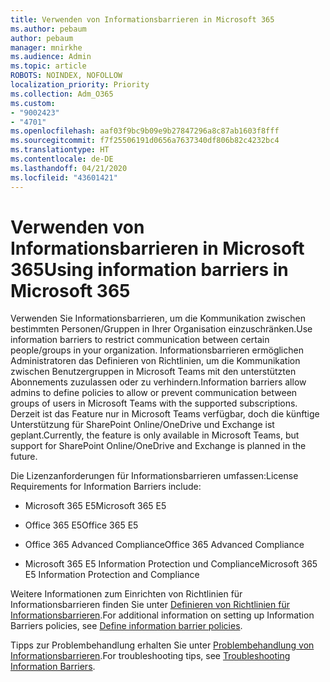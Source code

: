 ```yaml
---
title: Verwenden von Informationsbarrieren in Microsoft 365
ms.author: pebaum
author: pebaum
manager: mnirkhe
ms.audience: Admin
ms.topic: article
ROBOTS: NOINDEX, NOFOLLOW
localization_priority: Priority
ms.collection: Adm_O365
ms.custom:
- "9002423"
- "4701"
ms.openlocfilehash: aaf03f9bc9b09e9b27847296a8c87ab1603f8fff
ms.sourcegitcommit: f7f25506191d0656a7637340df806b82c4232bc4
ms.translationtype: HT
ms.contentlocale: de-DE
ms.lasthandoff: 04/21/2020
ms.locfileid: "43601421"
---
```

# <a name="using-information-barriers-in-microsoft-365"></a><span data-ttu-id="1f6ca-102">Verwenden von Informationsbarrieren in Microsoft 365</span><span class="sxs-lookup"><span data-stu-id="1f6ca-102">Using information barriers in Microsoft 365</span></span>

<span data-ttu-id="1f6ca-103">Verwenden Sie Informationsbarrieren, um die Kommunikation zwischen bestimmten Personen/Gruppen in Ihrer Organisation einzuschränken.</span><span class="sxs-lookup"><span data-stu-id="1f6ca-103">Use information barriers to restrict communication between certain people/groups in your organization.</span></span> <span data-ttu-id="1f6ca-104">Informationsbarrieren ermöglichen Administratoren das Definieren von Richtlinien, um die Kommunikation zwischen Benutzergruppen in Microsoft Teams mit den unterstützten Abonnements zuzulassen oder zu verhindern.</span><span class="sxs-lookup"><span data-stu-id="1f6ca-104">Information barriers allow admins to define policies to allow or prevent communication between groups of users in Microsoft Teams with the supported subscriptions.</span></span>  <span data-ttu-id="1f6ca-105">Derzeit ist das Feature nur in Microsoft Teams verfügbar, doch die künftige Unterstützung für SharePoint Online/OneDrive und Exchange ist geplant.</span><span class="sxs-lookup"><span data-stu-id="1f6ca-105">Currently, the feature is only available in Microsoft Teams, but support for SharePoint Online/OneDrive and Exchange is planned in the future.</span></span>

<span data-ttu-id="1f6ca-106">Die Lizenzanforderungen für Informationsbarrieren umfassen:</span><span class="sxs-lookup"><span data-stu-id="1f6ca-106">License Requirements for Information Barriers include:</span></span>

- <span data-ttu-id="1f6ca-107">Microsoft 365 E5</span><span class="sxs-lookup"><span data-stu-id="1f6ca-107">Microsoft 365 E5</span></span>

- <span data-ttu-id="1f6ca-108">Office 365 E5</span><span class="sxs-lookup"><span data-stu-id="1f6ca-108">Office 365 E5</span></span>

- <span data-ttu-id="1f6ca-109">Office 365 Advanced Compliance</span><span class="sxs-lookup"><span data-stu-id="1f6ca-109">Office 365 Advanced Compliance</span></span>

- <span data-ttu-id="1f6ca-110">Microsoft 365 E5 Information Protection und Compliance</span><span class="sxs-lookup"><span data-stu-id="1f6ca-110">Microsoft 365 E5 Information Protection and Compliance</span></span>

<span data-ttu-id="1f6ca-111">Weitere Informationen zum Einrichten von Richtlinien für Informationsbarrieren finden Sie unter [Definieren von Richtlinien für Informationsbarrieren](https://docs.microsoft.com/microsoft-365/compliance/information-barriers-policies).</span><span class="sxs-lookup"><span data-stu-id="1f6ca-111">For additional information on setting up Information Barriers policies, see [Define information barrier policies](https://docs.microsoft.com/microsoft-365/compliance/information-barriers-policies).</span></span>

<span data-ttu-id="1f6ca-112">Tipps zur Problembehandlung erhalten Sie unter [Problembehandlung von Informationsbarrieren](https://docs.microsoft.com/microsoft-365/compliance/information-barriers-troubleshooting).</span><span class="sxs-lookup"><span data-stu-id="1f6ca-112">For troubleshooting tips, see [Troubleshooting Information Barriers](https://docs.microsoft.com/microsoft-365/compliance/information-barriers-troubleshooting).</span></span>
